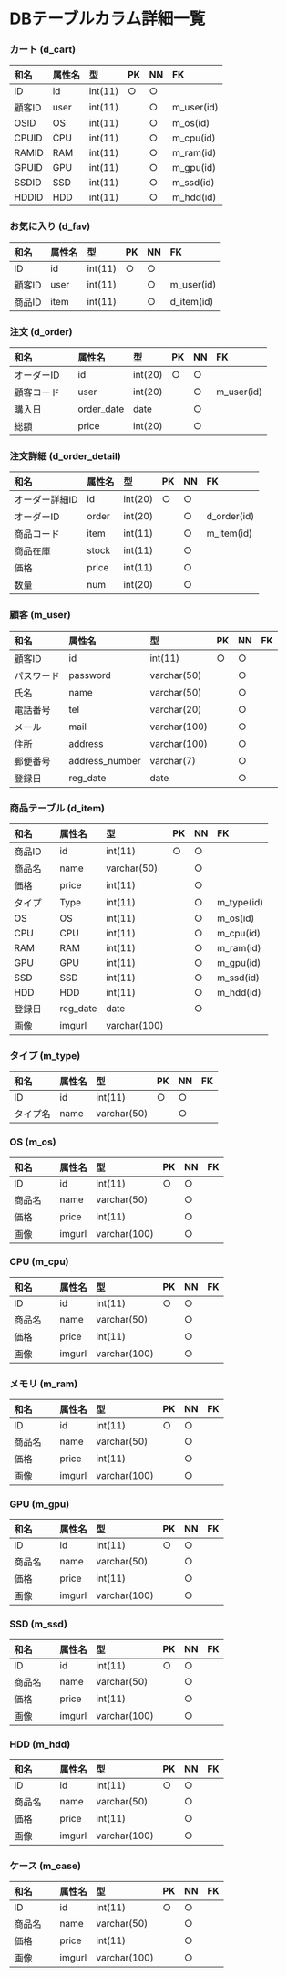 # DBテーブルカラム詳細一覧

### カート (d_cart)
|和名|属性名|型|PK|NN|FK|
|:---|:---|:---|:---|:---|:---|
|ID   |id  |int(11)|○|○|          |
|顧客ID|user|int(11)|　|○|m_user(id)|
|OSID |OS  |int(11)|　|○|m_os(id)  |
|CPUID|CPU |int(11)|　|○|m_cpu(id) |
|RAMID|RAM |int(11)|　|○|m_ram(id) |
|GPUID|GPU |int(11)|　|○|m_gpu(id) |
|SSDID|SSD |int(11)|　|○|m_ssd(id) |
|HDDID|HDD |int(11)|　|○|m_hdd(id) |

### お気に入り (d_fav)
|和名|属性名|型|PK|NN|FK|
|:---|:---|:---|:---|:---|:---|
|ID   |id  |int(11)|○|○|          |
|顧客ID|user|int(11)|　|○|m_user(id)|
|商品ID|item|int(11)|　|○|d_item(id)|

### 注文 (d_order)
|和名|属性名|型|PK|NN|FK|
|:---|:---|:---|:---|:---|:---|
|オーダーID |id        |int(20)|○|○|          |
|顧客コード　|user      |int(20)|　|○|m_user(id)|
|購入日　   |order_date|date   |　|○|          |
|総額      |price     |int(20)|　|○|          |

### 注文詳細 (d_order_detail)
|和名|属性名|型|PK|NN|FK|
|:---|:---|:---|:---|:---|:---|
|オーダー詳細ID|id   |int(20)|○|○|           |
|オーダーID   |order|int(20)|　|○|d_order(id)|
|商品コード　  |item |int(11)|　|○|m_item(id) |
|商品在庫     |stock|int(11)|　|○|           |
|価格        |price|int(11)|　|○|           |
|数量        |num  |int(20)|　|○|           |

### 顧客 (m_user)
|和名|属性名|型|PK|NN|FK|
|:---|:---|:---|:---|:---|:---|
|顧客ID　  |id            |int(11)     |○|○||
|パスワード |password      |varchar(50) |　|○||
|氏名　    |name          |varchar(50) |　|○||
|電話番号　 |tel           |varchar(20) |　|○||
|メール    |mail          |varchar(100)|　|○||
|住所　    |address       |varchar(100)|　|○||
|郵便番号　 |address_number|varchar(7)  |　|○||
|登録日    |reg_date      |date        |　|○||

### 商品テーブル (d_item)
|和名|属性名|型|PK|NN|FK|
|:---|:---|:---|:---|:---|:---|
|商品ID |id      |int(11)     |○|○|          |
|商品名　|name    |varchar(50) |　|○|          |
|価格   |price   |int(11)     |　|○|          |
|タイプ　|Type    |int(11)     |　|○|m_type(id)|
|OS    |OS      |int(11)     |　|○|m_os(id)  |
|CPU   |CPU     |int(11)     |　|○|m_cpu(id) |
|RAM   |RAM     |int(11)     |　|○|m_ram(id) |
|GPU   |GPU     |int(11)     |　|○|m_gpu(id) |
|SSD   |SSD     |int(11)     |　|○|m_ssd(id) |
|HDD   |HDD     |int(11)     |　|○|m_hdd(id) |
|登録日　|reg_date|date        |　|○|          |
|画像   |imgurl  |varchar(100)|　|　|          |

### タイプ (m_type)
|和名|属性名|型|PK|NN|FK|
|:---|:---|:---|:---|:---|:---|
|ID    |id  |int(11)    |○|○||
|タイプ名|name|varchar(50)|　|○||

### OS (m_os)
|和名|属性名|型|PK|NN|FK|
|:---|:---|:---|:---|:---|:---|
|ID    |id    |int(11)     |○|○||
|商品名　|name  |varchar(50) |　|○||
|価格   |price |int(11)     |　|○||
|画像   |imgurl|varchar(100)|　|○||

### CPU (m_cpu)
|和名|属性名|型|PK|NN|FK|
|:---|:---|:---|:---|:---|:---|
|ID    |id    |int(11)     |○|○||
|商品名　|name  |varchar(50) |　|○||
|価格   |price |int(11)     |　|○||
|画像   |imgurl|varchar(100)|　|○||

### メモリ (m_ram)
|和名|属性名|型|PK|NN|FK|
|:---|:---|:---|:---|:---|:---|
|ID    |id    |int(11)     |○|○||
|商品名　|name  |varchar(50) |　|○||
|価格   |price |int(11)     |　|○||
|画像   |imgurl|varchar(100)|　|○||

### GPU (m_gpu)
|和名|属性名|型|PK|NN|FK|
|:---|:---|:---|:---|:---|:---|
|ID    |id    |int(11)     |○|○||
|商品名　|name  |varchar(50) |　|○||
|価格   |price |int(11)     |　|○||
|画像   |imgurl|varchar(100)|　|○||

### SSD (m_ssd)
|和名|属性名|型|PK|NN|FK|
|:---|:---|:---|:---|:---|:---|
|ID    |id    |int(11)     |○|○||
|商品名　|name  |varchar(50) |　|○||
|価格   |price |int(11)     |　|○||
|画像   |imgurl|varchar(100)|　|○||

### HDD (m_hdd)
|和名|属性名|型|PK|NN|FK|
|:---|:---|:---|:---|:---|:---|
|ID    |id    |int(11)     |○|○||
|商品名　|name  |varchar(50) |　|○||
|価格   |price |int(11)     |　|○||
|画像   |imgurl|varchar(100)|　|○||

### ケース (m_case)
|和名|属性名|型|PK|NN|FK|
|:---|:---|:---|:---|:---|:---|
|ID    |id    |int(11)     |○|○||
|商品名　|name  |varchar(50) |　|○||
|価格   |price |int(11)     |　|○||
|画像   |imgurl|varchar(100)|　|○||